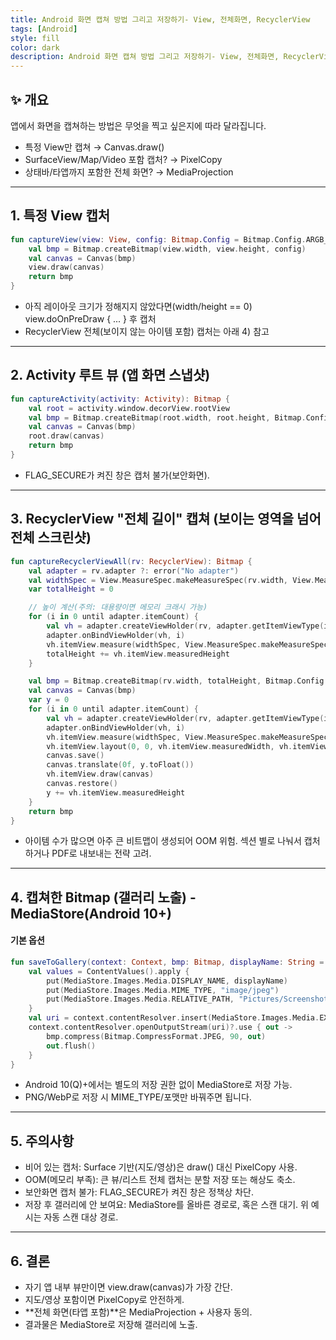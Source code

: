 ```yaml
---
title: Android 화면 캡쳐 방법 그리고 저장하기- View, 전체화면, RecyclerView
tags: [Android]
style: fill
color: dark
description: Android 화면 캡쳐 방법 그리고 저장하기- View, 전체화면, RecyclerView
---
```


## ✨ 개요

앱에서 화면을 캡쳐하는 방법은 무엇을 찍고 싶은지에 따라 달라집니다.

- 특정 View만 캡쳐 → Canvas.draw()
- SurfaceView/Map/Video 포함 캡처? → PixelCopy
- 상태바/타앱까지 포함한 전체 화면? → MediaProjection

---

## 1. 특정 View 캡처

```kotlin
fun captureView(view: View, config: Bitmap.Config = Bitmap.Config.ARGB_8888): Bitmap {
    val bmp = Bitmap.createBitmap(view.width, view.height, config)
    val canvas = Canvas(bmp)
    view.draw(canvas)
    return bmp
}
```
- 아직 레이아웃 크기가 정해지지 않았다면(width/height == 0) view.doOnPreDraw { ... } 후 캡처
- RecyclerView 전체(보이지 않는 아이템 포함) 캡처는 아래 4) 참고

---

## 2. Activity 루트 뷰 (앱 화면 스냅샷)

```kotlin
fun captureActivity(activity: Activity): Bitmap {
    val root = activity.window.decorView.rootView
    val bmp = Bitmap.createBitmap(root.width, root.height, Bitmap.Config.ARGB_8888)
    val canvas = Canvas(bmp)
    root.draw(canvas)
    return bmp
}
```
- FLAG_SECURE가 켜진 창은 캡처 불가(보안화면).

---

## 3. RecyclerView "전체 길이" 캡쳐 (보이는 영역을 넘어 전체 스크린샷)

```kotlin
fun captureRecyclerViewAll(rv: RecyclerView): Bitmap {
    val adapter = rv.adapter ?: error("No adapter")
    val widthSpec = View.MeasureSpec.makeMeasureSpec(rv.width, View.MeasureSpec.EXACTLY)
    var totalHeight = 0

    // 높이 계산(주의: 대용량이면 메모리 크래시 가능)
    for (i in 0 until adapter.itemCount) {
        val vh = adapter.createViewHolder(rv, adapter.getItemViewType(i))
        adapter.onBindViewHolder(vh, i)
        vh.itemView.measure(widthSpec, View.MeasureSpec.makeMeasureSpec(0, View.MeasureSpec.UNSPECIFIED))
        totalHeight += vh.itemView.measuredHeight
    }

    val bmp = Bitmap.createBitmap(rv.width, totalHeight, Bitmap.Config.ARGB_8888)
    val canvas = Canvas(bmp)
    var y = 0
    for (i in 0 until adapter.itemCount) {
        val vh = adapter.createViewHolder(rv, adapter.getItemViewType(i))
        adapter.onBindViewHolder(vh, i)
        vh.itemView.measure(widthSpec, View.MeasureSpec.makeMeasureSpec(0, View.MeasureSpec.UNSPECIFIED))
        vh.itemView.layout(0, 0, vh.itemView.measuredWidth, vh.itemView.measuredHeight)
        canvas.save()
        canvas.translate(0f, y.toFloat())
        vh.itemView.draw(canvas)
        canvas.restore()
        y += vh.itemView.measuredHeight
    }
    return bmp
}
```
- 아이템 수가 많으면 아주 큰 비트맵이 생성되어 OOM 위험. 섹션 별로 나눠서 캡처하거나 PDF로 내보내는 전략 고려.

---

## 4. 캡쳐한 Bitmap (갤러리 노출) - MediaStore(Android 10+)

#### 기본 옵션

```kotlin
fun saveToGallery(context: Context, bmp: Bitmap, displayName: String = "capture_${System.currentTimeMillis()}.jpg") {
    val values = ContentValues().apply {
        put(MediaStore.Images.Media.DISPLAY_NAME, displayName)
        put(MediaStore.Images.Media.MIME_TYPE, "image/jpeg")
        put(MediaStore.Images.Media.RELATIVE_PATH, "Pictures/Screenshots")
    }
    val uri = context.contentResolver.insert(MediaStore.Images.Media.EXTERNAL_CONTENT_URI, values) ?: return
    context.contentResolver.openOutputStream(uri)?.use { out ->
        bmp.compress(Bitmap.CompressFormat.JPEG, 90, out)
        out.flush()
    }
}
```
- Android 10(Q)+에서는 별도의 저장 권한 없이 MediaStore로 저장 가능.
- PNG/WebP로 저장 시 MIME_TYPE/포맷만 바꿔주면 됩니다.

---

## 5. 주의사항

- 비어 있는 캡처: Surface 기반(지도/영상)은 draw() 대신 PixelCopy 사용.
- OOM(메모리 부족): 큰 뷰/리스트 전체 캡처는 분할 저장 또는 해상도 축소.
- 보안화면 캡처 불가: FLAG_SECURE가 켜진 창은 정책상 차단.
- 저장 후 갤러리에 안 보여요: MediaStore를 올바른 경로로, 혹은 스캔 대기. 위 예시는 자동 스캔 대상 경로.

---

## 6. 결론

- 자기 앱 내부 뷰만이면 view.draw(canvas)가 가장 간단.
- 지도/영상 포함이면 PixelCopy로 안전하게.
- **전체 화면(타앱 포함)**은 MediaProjection + 사용자 동의.
- 결과물은 MediaStore로 저장해 갤러리에 노출.